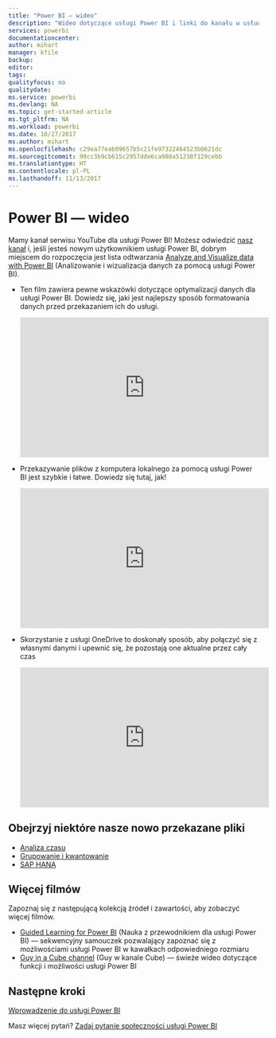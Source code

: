 ```yaml
---
title: "Power BI — wideo"
description: "Wideo dotyczące usługi Power BI i linki do kanału w usłudze YouTube."
services: powerbi
documentationcenter: 
author: mihart
manager: kfile
backup: 
editor: 
tags: 
qualityfocus: no
qualitydate: 
ms.service: powerbi
ms.devlang: NA
ms.topic: get-started-article
ms.tgt_pltfrm: NA
ms.workload: powerbi
ms.date: 10/27/2017
ms.author: mihart
ms.openlocfilehash: c29ea77eab09657b5c21fe97322464523b0621dc
ms.sourcegitcommit: 99cc3b9cb615c2957dde6ca908a51238f129cebb
ms.translationtype: HT
ms.contentlocale: pl-PL
ms.lasthandoff: 11/13/2017
---
```

# <a name="power-bi-videos"></a>Power BI — wideo
Mamy kanał serwisu YouTube dla usługi Power BI! Możesz odwiedzić [nasz kanał](https://www.youtube.com/user/mspowerbi/videos) i, jeśli jesteś nowym użytkownikiem usługi Power BI, dobrym miejscem do rozpoczęcia jest lista odtwarzania [Analyze and Visualize data with Power BI](https://www.youtube.com/playlist?list=PL1N57mwBHtN0JFoKSR0n-tBkUJHeMP2cP) (Analizowanie i wizualizacja danych za pomocą usługi Power BI).

* Ten film zawiera pewne wskazówki dotyczące optymalizacji danych dla usługi Power BI. Dowiedz się, jaki jest najlepszy sposób formatowania danych przed przekazaniem ich do usługi.
  
  <iframe width="500" height="281" src="https://www.youtube.com/embed/l2wy4XgQIu0" frameborder="0" allowfullscreen></iframe>
* Przekazywanie plików z komputera lokalnego za pomocą usługi Power BI jest szybkie i łatwe. Dowiedz się tutaj, jak!
  
  <iframe width="500" height="281" src="https://www.youtube.com/embed/ETj-z3NyY_o" frameborder="0" allowfullscreen></iframe>
* Skorzystanie z usługi OneDrive to doskonały sposób, aby połączyć się z własnymi danymi i upewnić się, że pozostają one aktualne przez cały czas
  
  <iframe width="500" height="281" src="https://www.youtube.com/embed/6cOjiV_klrs" frameborder="0" allowfullscreen></iframe>

## <a name="watch-some-of-our-new-uploads"></a>Obejrzyj niektóre nasze nowo przekazane pliki
* [Analiza czasu](https://youtu.be/MNAaHw4PxzE)
* [Grupowanie i kwantowanie](https://youtu.be/51n2itS7K5I)
* [SAP HANA](https://youtu.be/FOjJLvsIACc)

## <a name="more-videos"></a>Więcej filmów
Zapoznaj się z następującą kolekcją źródeł i zawartości, aby zobaczyć więcej filmów.

* [Guided Learning for Power BI](https://powerbi.microsoft.com/guided-learning/) (Nauka z przewodnikiem dla usługi Power BI) — sekwencyjny samouczek pozwalający zapoznać się z możliwościami usługi Power BI w kawałkach odpowiedniego rozmiaru
* [Guy in a Cube channel](https://www.youtube.com/channel/UCFp1vaKzpfvoGai0vE5VJ0w) (Guy w kanale Cube) — świeże wideo dotyczące funkcji i możliwości usługi Power BI

## <a name="next-steps"></a>Następne kroki
[Wprowadzenie do usługi Power BI](service-get-started.md)

Masz więcej pytań? [Zadaj pytanie społeczności usługi Power BI](http://community.powerbi.com/)


